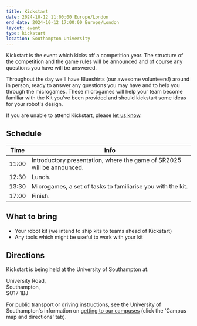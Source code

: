 ```yaml
---
title: Kickstart
date: 2024-10-12 11:00:00 Europe/London
end_date: 2024-10-12 17:00:00 Europe/London
layout: event
type: kickstart
location: Southampton University
---
```


Kickstart is the event which kicks off a competition year. The structure of the
competition and the game rules will be announced and of course any questions you
have will be answered.

Throughout the day we'll have Blueshirts (our awesome volunteers!) around in
person, ready to answer any questions you may have and to help you through the
microgames. These microgames will help your team become familiar with the Kit
you've been provided and should kickstart some ideas for your robot's design.

If you are unable to attend Kickstart, please [let us know][teams-contact].

## Schedule

| Time  | Info |
|-------|------|
| 11:00 | Introductory presentation, where the game of SR2025 will be announced. |
| 12:30 | Lunch. |
| 13:30 | Microgames, a set of tasks to familiarise you with the kit. |
| 17:00 | Finish. |

## What to bring

* Your robot kit (we intend to ship kits to teams ahead of Kickstart)
* Any tools which might be useful to work with your kit

## Directions

Kickstart is being held at the University of Southampton at:

<!-- Building 46,<br> -->
University Road,<br>
Southampton,<br>
SO17 1BJ

For public transport or driving instructions, see the University of
Southampton's information on [getting to our campuses][soton-campus-directions]
(click the 'Campus map and directions' tab).

[teams-contact]: mailto:teams@studentrobotics.org
[soton-campus-directions]: https://www.southampton.ac.uk/student-life/campuses/highfield
